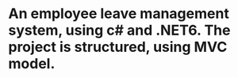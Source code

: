 # An employee leave management system, using c# and .NET6. The project is structured, using MVC model.
